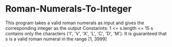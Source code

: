 # Roman-Numerals-To-Integer
This program takes a valid roman numerals as input and gives the corresponding integer as the output
Constarints:
    1 <= s.length <= 15
    s contains only the characters ('I', 'V', 'X', 'L', 'C', 'D', 'M').
    It is guaranteed that s is a valid roman numeral in the range [1, 3999]
